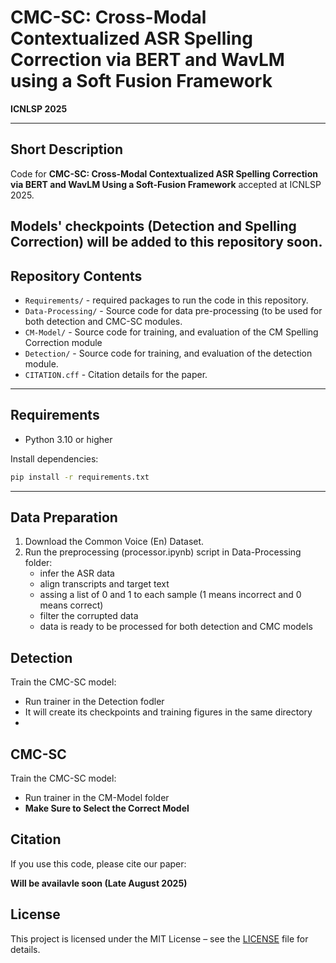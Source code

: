 # CMC-SC: Cross-Modal Contextualized ASR Spelling Correction via BERT and WavLM using a Soft Fusion Framework

**ICNLSP 2025**

---

## Short Description

Code for **CMC-SC: Cross-Modal Contextualized ASR Spelling Correction via BERT and WavLM Using a Soft-Fusion Framework** accepted at ICNLSP 2025.

Models' checkpoints (Detection and Spelling Correction) will be added to this repository soon. 
---

## Repository Contents

- `Requirements/` - required packages to run the code in this repository.
- `Data-Processing/` - Source code for data pre-processing (to be used for both detection and CMC-SC modules.
- `CM-Model/` - Source code for training, and evaluation of the CM Spelling Correction module
- `Detection/` - Source code for training, and evaluation of the detection module.
- `CITATION.cff` - Citation details for the paper.

---

## Requirements

- Python 3.10 or higher

Install dependencies:

```bash
pip install -r requirements.txt
```

---

## Data Preparation

1. Download the Common Voice (En) Dataset.
2. Run the preprocessing (processor.ipynb) script in Data-Processing folder:
   - infer the ASR data
   - align transcripts and target text
   - assing a list of 0 and 1 to each sample (1 means incorrect and 0 means correct)
   - filter the corrupted data
   - data is ready to be processed for both detection and CMC models


## Detection

Train the CMC-SC model:

- Run trainer in the Detection fodler
- It will create its checkpoints and training figures in the same directory
- 
## CMC-SC

Train the CMC-SC model:

- Run trainer in the CM-Model folder
- **Make Sure to Select the Correct Model**




## Citation

If you use this code, please cite our paper:


**Will be availavle soon (Late August 2025)**

## License

This project is licensed under the MIT License – see the [LICENSE](LICENSE) file for details.

